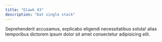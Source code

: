 ```yaml
---
title: "Glawk 43"
description: "Dat single stack"
---
```


Seprehenderit accusamus, explicabo eligendi necessitatibus soluta! alias temporibus dictorem ipsum dolor sit amet consectetur adipisicing elit.
